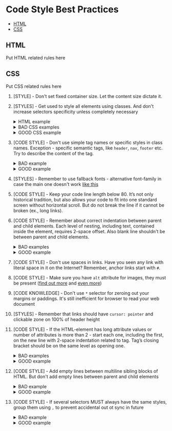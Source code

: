 # Code Style Best Practices

- [HTML](#HTML) 
- [CSS](#CSS) 

## HTML
Put HTML related rules here

## CSS
Put CSS related rules here

1. [STYLE] - Don't set fixed container size. Let the content size dictate it.

2. [STYLES] - Get used to style all elements using classes. And don't increase
selectors specificity unless completely necessary
    <details>
      <summary>HTML example</summary>

      ```html
      <nav class="nav">  
        <ul class="nav__list">  
          ...  
        <ul>  
      </nav>  
      ```
    </details>
    <details>
      <summary>BAD CSS examples</summary>

      ```css
      ul {
        list-style: none
      }
      ```

      ```css
      nav ul {
        list-style: none
      }
      ```
    </details>
    <details>
      <summary>GOOD CSS example</summary>

      ```css
      .nav__list {
        list-style: none
      }
      ```
    </details>


3. [CODE STYLE] - Don't use simple tag names or specific styles in class names.
Exception - specific semantic tags, like `header`, `nav`, `footer` etc. Try to
describe the content of the tag.
    <details>
      <summary>BAD example</summary>

      ```html
      <nav class="no-padding">
        <ul>
          ...
          <li class="li">
            <a href="#apple" class="a-last-no-decoration">Apple</a>
          </li>
        </ul>
      </nav>
      ```
    </details>
    <details>
      <summary>GOOD example</summary>

      ```html
      <nav class="nav">
        <ul class="nav__list">
          ...
          <li class="nav__item">
            <a href="#apple" class="nav__link">Apple</a>
          </li>
        </ul>
      </nav>
      ```
    </details>


4. [STYLES] - Remember to use fallback fonts - alternative font-family in case the main one doesn't work [like this](https://www.w3schools.com/cssref/pr_font_font-family.asp)


5. [CODE STYLE] - Keep your code line length below 80. It’s not only historical
tradition, but also allows your code to fit into one standard screen without
horizontal scroll. But do not break the line if it cannot be broken (ex., long links).


6. [CODE STYLE] - Remember about correct indentation between parent and child
elements. Each level of nesting, including text, contained inside the element,
requires 2-space offset. Also blank line shouldn't be between parent and child elements.
    <details>
      <summary>BAD examples</summary>

      ```html
      <body>
      <div>
      <p>
      Awesome text
      </p>
      </div>
      </body>
      ```
    </details>
    <details>
      <summary>GOOD example</summary>

      ```html
      <body>
        <div>
          <p>
            Awesome text
          </p>
        </div>
      </body>
      ```
      </details>


7. [CODE STYLE] - Don't use spaces in links. Have you seen any link with literal
space in it on the Internet? Remember, anchor links start with `#`.


8. [CODE STYLE] - Make sure you have `alt` attribute for images, they must be
present
([find out more](https://osric.com/chris/accidental-developer/2012/01/when-should-alt-text-be-blank/)
and
[even more](https://9clouds.com/blog/the-importance-of-alt-attributes-aka-alt-text/))



9. [CODE KNOWLEDGE] - Don't use `*` selector for zeroing out your margins or paddings. It's still inefficient for browser to read your web document



10. [STYLES] - Remember that links should have `cursor: pointer` and clickable
zone on 100% of header height


11. [CODE STYLE] - If the HTML-element has long attribute values or number of
attributes is more than 2 - start each one, including the first, on the new
line with 2-space indentation related to tag. Tag’s closing bracket should be
on the same level as opening one.
    <details>
      <summary>BAD examples</summary>
      
      ```html
      <input type="text" name="surname" 
             id="surname" required>

      <input type="text" 
             name="surname" 
             id="surname"
             required>

      <input
      type="text" 
      name="surname" 
      id="surname"
      required>

      <input
        type="text" 
        name="surname" 
        id="surname"
        required>
      ```
    </details>
    <details>
      <summary>GOOD example</summary>

      ```html
      <input
        type="text" 
        name="surname" 
        id="surname"
        required
      >
      ```
    </details>


12. [CODE STYLE] - Add empty lines between multiline sibling blocks of HTML.
But don't add empty lines between parent and child elements
    <details>
      <summary>BAD example</summary>

      ```html
      <ul>

        <li class="nav__item">
          <a href="#home">Home</a>
        </li>
        <li class="nav__item">
          <a href="#shop">Shop</a>
        </li>
        <li class="nav__item">
          <a href="#contacts">Contacts</a>
        </li>

      </ul>
      ```
    </details>

    <details>
      <summary>GOOD example</summary>

      ```html
      <ul>
        <li class="nav__item">
          <a href="#home">Home</a>
        </li>

        <li class="nav__item">
          <a href="#shop">Shop</a>
        </li>

        <li class="nav__item">
          <a href="#contacts">Contacts</a>
        </li>
      </ul>
      ```
    </details>


13. [CODE STYLE] - If several selectors MUST always have the same styles, group them using `,` to prevent accidental out ot sync in future
    <details>
      <summary>BAD example</summary>

      ```css
      .block--1 {
        background-color: yellowgreen;
      }

      .block--2 {
        background-color: yellowgreen;
      }

      .block--3 {
        background-color: yellowgreen;
      }
      ```
    </details>

    <details>
      <summary>GOOD example</summary>

      ```css
      .block--1,
      .block--2,
      .block--3 {
        background-color: yellowgreen;
      }
      ```
    </details>
